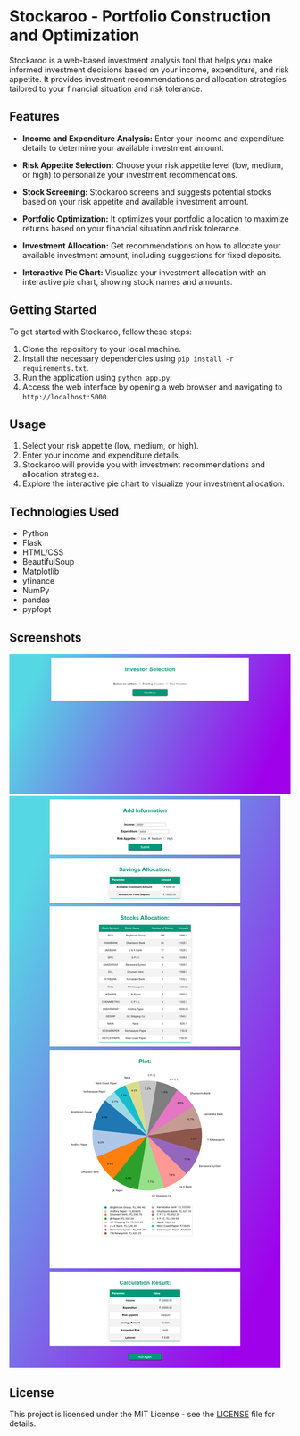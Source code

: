 # Stockaroo - Portfolio Construction and Optimization

Stockaroo is a web-based investment analysis tool that helps you make informed investment decisions based on your income, expenditure, and risk appetite. It provides investment recommendations and allocation strategies tailored to your financial situation and risk tolerance.

## Features

- **Income and Expenditure Analysis:** Enter your income and expenditure details to determine your available investment amount.

- **Risk Appetite Selection:** Choose your risk appetite level (low, medium, or high) to personalize your investment recommendations.

- **Stock Screening:** Stockaroo screens and suggests potential stocks based on your risk appetite and available investment amount.

- **Portfolio Optimization:** It optimizes your portfolio allocation to maximize returns based on your financial situation and risk tolerance.

- **Investment Allocation:** Get recommendations on how to allocate your available investment amount, including suggestions for fixed deposits.

- **Interactive Pie Chart:** Visualize your investment allocation with an interactive pie chart, showing stock names and amounts.

## Getting Started

To get started with Stockaroo, follow these steps:

1. Clone the repository to your local machine.
2. Install the necessary dependencies using `pip install -r requirements.txt`.
3. Run the application using `python app.py`.
4. Access the web interface by opening a web browser and navigating to `http://localhost:5000`.

## Usage

1. Select your risk appetite (low, medium, or high).
2. Enter your income and expenditure details.
3. Stockaroo will provide you with investment recommendations and allocation strategies.
4. Explore the interactive pie chart to visualize your investment allocation.

## Technologies Used

- Python
- Flask
- HTML/CSS
- BeautifulSoup
- Matplotlib
- yfinance
- NumPy
- pandas
- pypfopt

## Screenshots

![Screenshot 1](/screenshots/stockaroo1.png)
![Screenshot 2](/screenshots/stockaroo0.png)

## License

This project is licensed under the MIT License - see the [LICENSE](LICENSE) file for details.
